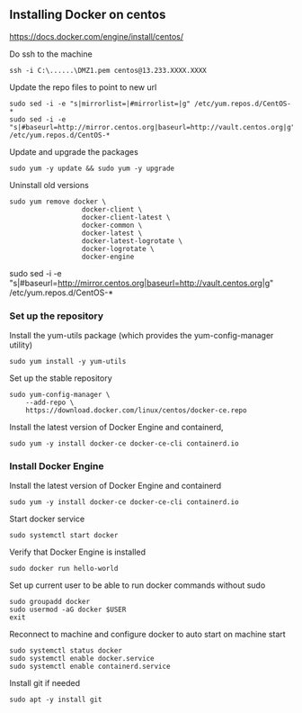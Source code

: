 ## Installing Docker on centos
https://docs.docker.com/engine/install/centos/

Do ssh to the machine
```
ssh -i C:\......\DMZ1.pem centos@13.233.XXXX.XXXX
```

Update the repo files to point to new url
```
sudo sed -i -e "s|mirrorlist=|#mirrorlist=|g" /etc/yum.repos.d/CentOS-*
sudo sed -i -e "s|#baseurl=http://mirror.centos.org|baseurl=http://vault.centos.org|g" /etc/yum.repos.d/CentOS-*
```

Update and upgrade the packages
```
sudo yum -y update && sudo yum -y upgrade
```

Uninstall old versions

```
sudo yum remove docker \
                  docker-client \
                  docker-client-latest \
                  docker-common \
                  docker-latest \
                  docker-latest-logrotate \
                  docker-logrotate \
                  docker-engine
```

sudo sed -i -e "s|#baseurl=http://mirror.centos.org|baseurl=http://vault.centos.org|g" /etc/yum.repos.d/CentOS-*


### Set up the repository
Install the yum-utils package (which provides the yum-config-manager utility)
```
sudo yum install -y yum-utils
```

Set up the stable repository
```
sudo yum-config-manager \
    --add-repo \
    https://download.docker.com/linux/centos/docker-ce.repo
```

Install the latest version of Docker Engine and containerd,
```
sudo yum -y install docker-ce docker-ce-cli containerd.io
```



### Install Docker Engine

Install the latest version of Docker Engine and containerd
```
sudo yum -y install docker-ce docker-ce-cli containerd.io
```

Start docker service
```
sudo systemctl start docker
```

Verify that Docker Engine is installed
```
sudo docker run hello-world
```

Set up current user to be able to run docker commands without sudo
```
sudo groupadd docker
sudo usermod -aG docker $USER
exit
```

Reconnect to machine and configure docker to auto start on machine start
```
sudo systemctl status docker
sudo systemctl enable docker.service
sudo systemctl enable containerd.service
```

Install git if needed
```
sudo apt -y install git
```

